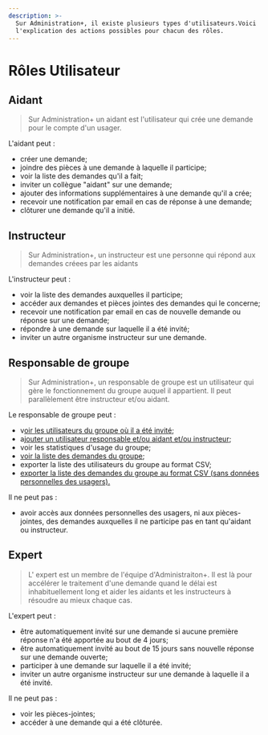 ```yaml
---
description: >-
  Sur Administration+, il existe plusieurs types d'utilisateurs.Voici
  l'explication des actions possibles pour chacun des rôles.
---
```


# Rôles Utilisateur

## **Aidant**

> Sur Administration+ un aidant est l'utilisateur qui crée une demande pour le compte d'un usager.

L'aidant peut :

* créer une demande;
* joindre des pièces à une demande à laquelle il participe;
* voir la liste des demandes qu'il a fait;
* inviter un collègue "aidant" sur une demande;
* ajouter des informations supplémentaires à une demande qu'il a crée;
* recevoir une notification par email en cas de réponse à une demande;
* clôturer une demande qu'il a initié.

## Instructeur

> Sur Administration+, un instructeur est une personne qui répond aux demandes créees par les aidants

L'instructeur peut :

* voir la liste des demandes auxquelles il participe;
* accéder aux demandes et pièces jointes des demandes qui le concerne;
* recevoir une notification par email en cas de nouvelle demande ou réponse sur une demande;
* répondre à une demande sur laquelle il a été invité;
* inviter un autre organisme instructeur sur une demande.

## Responsable de groupe

> Sur Administration+, un responsable de groupe est un utilisateur qui gère le fonctionnement du groupe auquel il appartient. Il peut parallèlement être instructeur et/ou aidant.

Le responsable de groupe peut :

* v[oir les utilisateurs du groupe où il a été invité](tutoriels/voir-les-utilisateurs-dun-groupe.md);
* a[jouter un utilisateur responsable et/ou aidant et/ou instructeur](tutoriels/ajouter-un-utilisateur.md);
* voir les statistiques d'usage du groupe;
* [voir la liste des demandes du groupe](tutoriels/voir-la-liste-des-demandes-du-groupe.md);
* exporter la liste des utilisateurs du groupe au format CSV;
* [exporter la liste des demandes du groupe au format CSV \(sans données personnelles des usagers\).](tutoriels/exporter-la-liste-des-demandes-du-groupe-au-format-csv.md)

Il ne peut pas : 

* avoir accès aux données personnelles des usagers, ni aux pièces-jointes, des demandes auxquelles il ne participe pas en tant qu'aidant ou instructeur.

## Expert

> L' expert est un membre de l'équipe d'Administraiton+. Il est là pour accélérer le traitement d'une demande quand le délai est inhabituellement long et aider les aidants et les instructeurs à résoudre au mieux chaque cas.

L'expert peut :

* être automatiquement invité sur une demande si aucune première réponse n'a été apportée au bout de 4 jours;
* être automatiquement invité au bout de 15 jours sans nouvelle réponse sur une demande ouverte;
* participer à une demande sur laquelle il a été invité;
* inviter un autre organisme instructeur sur une demande à laquelle il a été invité.

Il ne peut pas : 

* voir les pièces-jointes;
* accéder à une demande qui a été clôturée.

##  









